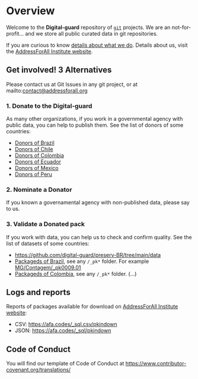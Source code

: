 # Overview

Welcome to the **Digital-guard** repository of [`git`](https://en.wikipedia.org/wiki/Git) projects. We are an not-for-profit... and we store all public curated data in git repositories. 
 
If you are curious to know  [details about what we do](https://wiki.addressforall.org/doc/Documenta%C3%A7%C3%A3o_Digital-guard). Details about us, visit the [AddressForAll Institute website](https://addressforall.org/en).

## Get involved! 3 Alternatives
Please contact us at Git Issues in any git project, or at mailto:contact@addressforall.org

### 1. Donate to the Digital-guard
As many other organizations, if you work in a governmental agency with public data, you can help to publish them. See the list of donors of some countries:
* [Donors of  Brazil](https://git.digital-guard.org/preserv-BR/blob/main/data/donor.csv)
* [Donors of Chile](https://github.com/digital-guard/preserv-CL/blob/main/data/donor.csv)
* [Donors of  Colombia](https://git.digital-guard.org/preserv-CO/blob/main/data/donor.csv)
* [Donors of Ecuador](https://github.com/digital-guard/preserv-EC/blob/main/data/donor.csv)
* [Donors of Mexico](https://github.com/digital-guard/preserv-MX/blob/main/data/donor.csv)
* [Donors of Peru](https://github.com/digital-guard/preserv-PE/blob/main/data/donor.csv)

### 2. Nominate a Donator 
If you known a governamental agency with non-published data, please say to us.

### 3. Validate a Donated pack 
If you work with data, you can help us to check and confirm quality. See the list of datasets of some countries:
* https://github.com/digital-guard/preserv-BR/tree/main/data
* [Packageds of  Brazil](https://git.digital-guard.org/preserv-BR/blob/main/data), see any `/_pk*` folder. For example [MG/Contagem/_pk0009.01](https://git.digital-guard.org/preserv-BR/blob/main/data/MG/Contagem/_pk0009.01)
* [Packageds of  Colombia](https://git.digital-guard.org/preserv-CO/blob/main/data), see any `/_pk*` folder. (...)
  
## Logs and reports
Reports of packages available for download on [AddressForAll Institute website](https://addressforall.org/en/downloads/):
* CSV: https://afa.codes/_sql.csv/pkindown
* JSON: https://afa.codes/_sql/pkindown

## Code of Conduct
You will find our template of Code of Conduct at  https://www.contributor-covenant.org/translations/
